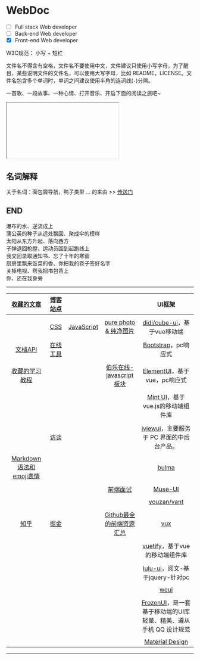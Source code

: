 # WebDoc

- [ ] Full stack Web developer
- [ ] Back-end Web developer
- [x] Front-end Web developer

W3C规范： 小写 + 短杠

文件名不得含有空格，文件名不要使用中文，文件建议只使用小写字母，为了醒目，某些说明文件的文件名，可以使用大写字母，比如 README，LICENSE。文件名包含多个单词时，单词之间建议使用半角的连词线(`-`)分隔。

一首歌、一段故事、一种心情、打开音乐、开启下面的阅读之旅吧~

<iframe src=""></iframe>

## 名词解释
关于名词：面包屑导航，鸭子类型 ... 的来由   >>  [传送门](https://neveryu.github.io/web-bookmarks)



## END
瀑布的水、逆流成上<br/>
蒲公英的种子从远处飘回、聚成伞的模样<br/>
太阳从东方升起、落向西方<br/>
子弹退回枪膛、运动员回到起跑线上<br/>
我交回录取通知书、忘了十年的寒窗<br/>
厨房里飘来饭菜的香、你把我的卷子签好名字<br/>
关掉电视、帮我把书包背上<br/>
你、还在我身旁

---

|[收藏的文章](post)|[博客站点](/#blog)|||UI框架|
|:-:|:-:|:-:|:-:|:-:|
||||
||[CSS](CSS)<br/>|[JavaScript](JavaScript)|[pure photo & 纯净图片](pure-photo)|[didi/cube-ui](https://github.com/didi/cube-ui)，基于vue移动端|
||||
|[文档API](doc-api)<br/>|[在线工具](online-tool)|||[Bootstrap](http://www.runoob.com/bootstrap/bootstrap-tutorial.html)，pc响应式|
||||
|[收藏的学习教程](tutorial)<br/>|||[伯乐在线-javascript板块](http://web.jobbole.com/category/javascript-2/)|[ElementUI](http://element-cn.eleme.io/#/zh-CN/component/installation)，基于vue，pc响应式|
||||
|||||[Mint UI](http://mint-ui.github.io/#!/zh-cn)，基于vue.js的移动端组件库|
||||
||[访谈](interview)<br/>|||[iviewui](https://www.iviewui.com/)，主要服务于 PC 界面的中后台产品。|
||||
|[Markdown 语法和 emoji表情](github-markdown)<br/>||||[bulma](https://bulma.io/documentation/overview/start/)|
||||
||||[前端面试](front-end-developer-interview-questions)|[Muse-UI](http://www.muse-ui.org/#/install)
||||
|||||[youzan/vant](https://github.com/youzan/vant)
||||
|[知乎](zhihu)|[掘金](juejin)||[Github最全的前端资源汇总](https://github.com/helloqingfeng/Awsome-Front-End-learning-resource)|[vux](https://vux.li/#/)
||||
|||||[vuetify](https://vuetifyjs.com/zh-Hans/)，基于vue的移动端组件库
||||
|||||[lulu-ui](https://l-ui.com/)，阅文-基于jquery-针对pc
||||
|||||[weui]()
||||
|||||[FrozenUI](https://frozenui.github.io/)，是一套基于移动端的UI库轻量、精美、遵从手机 QQ 设计规范
||||
|||||[Material Design]()


-----



